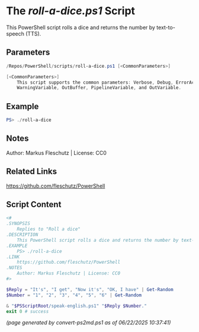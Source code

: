 The *roll-a-dice.ps1* Script
===========================

This PowerShell script rolls a dice and returns the number by text-to-speech (TTS).

Parameters
----------
```powershell
/Repos/PowerShell/scripts/roll-a-dice.ps1 [<CommonParameters>]

[<CommonParameters>]
    This script supports the common parameters: Verbose, Debug, ErrorAction, ErrorVariable, WarningAction, 
    WarningVariable, OutBuffer, PipelineVariable, and OutVariable.
```

Example
-------
```powershell
PS> ./roll-a-dice

```

Notes
-----
Author: Markus Fleschutz | License: CC0

Related Links
-------------
https://github.com/fleschutz/PowerShell

Script Content
--------------
```powershell
<#
.SYNOPSIS
	Replies to "Roll a dice"
.DESCRIPTION
	This PowerShell script rolls a dice and returns the number by text-to-speech (TTS).
.EXAMPLE
	PS> ./roll-a-dice
.LINK
	https://github.com/fleschutz/PowerShell
.NOTES
	Author: Markus Fleschutz | License: CC0
#>

$Reply = "It's", "I get", "Now it's", "OK, I have" | Get-Random
$Number = "1", "2", "3", "4", "5", "6" | Get-Random

& "$PSScriptRoot/speak-english.ps1" "$Reply $Number."
exit 0 # success
```

*(page generated by convert-ps2md.ps1 as of 06/22/2025 10:37:41)*

